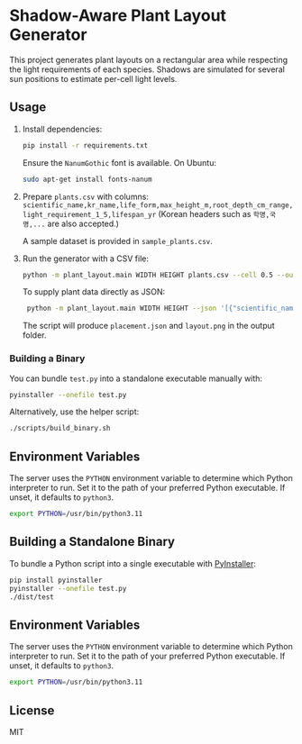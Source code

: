 # Shadow-Aware Plant Layout Generator

This project generates plant layouts on a rectangular area while respecting the
light requirements of each species. Shadows are simulated for several sun
positions to estimate per-cell light levels.

## Usage

1. Install dependencies:
   ```bash
   pip install -r requirements.txt
   ```
   Ensure the `NanumGothic` font is available. On Ubuntu:
   ```bash
   sudo apt-get install fonts-nanum
   ```

2. Prepare `plants.csv` with columns:
   `scientific_name,kr_name,life_form,max_height_m,root_depth_cm_range,light_requirement_1_5,lifespan_yr`
   (Korean headers such as `학명,국명,...` are also accepted.)

   A sample dataset is provided in `sample_plants.csv`.

3. Run the generator with a CSV file:
   ```bash
   python -m plant_layout.main WIDTH HEIGHT plants.csv --cell 0.5 --out output
   ```
   To supply plant data directly as JSON:
   ```bash
    python -m plant_layout.main WIDTH HEIGHT --json '[{"scientific_name": "Quercus", "kr_name": "참나무"}]' --cell 0.5 --out output
    ```
    The script will produce `placement.json` and `layout.png` in the output folder.

### Building a Binary

You can bundle `test.py` into a standalone executable manually with:

```bash
pyinstaller --onefile test.py
```

Alternatively, use the helper script:

```bash
./scripts/build_binary.sh
```

## Environment Variables

The server uses the `PYTHON` environment variable to determine which Python
interpreter to run. Set it to the path of your preferred Python executable. If
unset, it defaults to `python3`.

```bash
export PYTHON=/usr/bin/python3.11
```

## Building a Standalone Binary

To bundle a Python script into a single executable with [PyInstaller](https://pyinstaller.org/):

```bash
pip install pyinstaller
pyinstaller --onefile test.py
./dist/test
```

## Environment Variables

The server uses the `PYTHON` environment variable to determine which Python
interpreter to run. Set it to the path of your preferred Python executable. If
unset, it defaults to `python3`.

```bash
export PYTHON=/usr/bin/python3.11
```

## License

MIT
